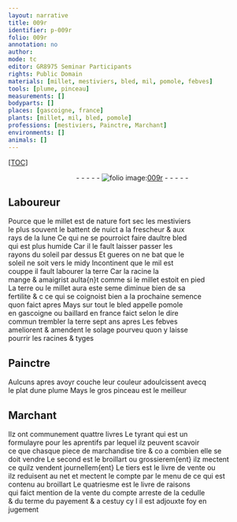 ```yaml
---
layout: narrative
title: 009r
identifier: p-009r
folio: 009r
annotation: no
author:
mode: tc
editor: GR8975 Seminar Participants
rights: Public Domain
materials: [millet, mestiviers, bled, mil, pomole, febves]
tools: [plume, pinceau]
measurements: []
bodyparts: []
places: [gascoigne, france]
plants: [millet, mil, bled, pomole]
professions: [mestiviers, Painctre, Marchant]
environments: []
animals: []
---
```


<p><a href="{{site.url}}/{{base.url}}/diplomatic/">[TOC]</a></p><div class="folio" align="center">- - - - - <a href="http://gallica.bnf.fr/ark:/12148/btv1b10500001g/f23.item" target="_blank"><img src="https://cu-mkp.github.io/2017-workshop-edition/assets/photo-icon.png" alt="folio image: " style="display:inline-block; margin-bottom:-3px;"/>009r</a> - - - - - </div>  
  

## Laboureur

 
Pource que le <span class="m"><span class="pa">millet</span></span> est de nature fort sec les <span class="m"><span class="pro">mestiviers</span></span><br/> le plus souvent le battent de nuict a la frescheur & aux<br/> rays de la lune Ce qui ne se pourroict faire daultre <span class="m">bled</span><br/> qui est plus humide Car il <span class="del">le</span> fault laisser passer les<br/> rayons du soleil par dessus Et gueres on ne bat que le<br/> soleil ne soit vers le midy Incontinent que le <span class="m"><span class="pa">mil</span></span> est<br/> couppe il fault labourer la terre Car la racine la<br/> mange & amaigrist aulta{n}t comme si le <span class="m"><span class="pa">millet</span></span> estoit en pied<br/> La terre ou le <span class="m"><span class="pa">millet</span></span> aura este seme diminue bien de sa<br/> fertilite <span class="del">& c</span> ce qui se coignoist <span class="del">bien</span> a la prochaine semence<br/> quon faict apres Mays sur tout le <span class="m"><span class="pa">bled</span></span> appelle <span class="m"><span class="pa">pomole</span></span><br/> en <span class="pl">gascoigne</span> ou baillard en <span class="pl">france</span> faict selon le dire<br/> commun trembler la terre sept ans apres Les <span class="m">febves</span><br/> ameliorent & amendent le solage pourveu quon y laisse<br/> pourrir les racines & tyges
 
 
  

## <span class="pro">Painctre</span>

 
Aulcuns apres avoyr couche leur couleur adoulcissent avecq<br/> le plat dune <span class="tl">plume</span> Mays le gros <span class="tl">pinceau</span> est le meilleur
 
 
  

## <span class="pro">Marchant</span>

 
Ilz ont communement quattre livres Le tyrant qui est un<br/> formulayre pour les aprentifs par lequel ilz peuvent scavoir<br/> ce que chasque piece de marchandise tire & <span class="del">co</span> a combien elle se<br/> doit vendre Le second est le broillart ou grossierem{ent} ilz mectent<br/> ce quilz vendent journellem{ent} Le tiers est le livre de vente ou<br/> ilz reduisent au net et mectent le compte par le menu de ce qui est<br/> contenu au broillart Le quatriesme est le livre de raisons<br/> qui faict mention de la vente du compte arreste de la cedulle<br/> & du terme du payement & a cestuy cy <span class="del">l</span> il est adjouxte foy en<br/> jugement
 
